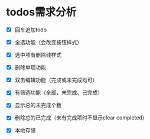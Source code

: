 # todos需求分析

- [x] 回车追加todo
- [x] 全选功能（会改变按钮样式）
- [x] 选中项有删除线样式
- [x] 删除单项功能
- [x] 双击编辑功能（完成或未完成均可）
- [x] 有筛选功能（全部，未完成、已完成）
- [x] 显示总的未完成个数
- [x] 删除总的已完成（未有完成项时不显示clear completed）

- [x] 本地存储